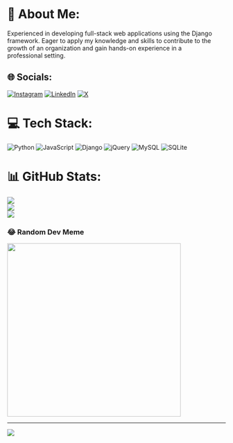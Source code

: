 # 💫 About Me:
Experienced in developing full-stack web applications using the Django<br>framework. Eager to apply my knowledge and skills to contribute to the<br>growth of an organization and gain hands-on experience in a<br>professional setting.<br>


## 🌐 Socials:
[![Instagram](https://img.shields.io/badge/Instagram-%23E4405F.svg?logo=Instagram&logoColor=white)](https://instagram.com/amith.asif_ig) [![LinkedIn](https://img.shields.io/badge/LinkedIn-%230077B5.svg?logo=linkedin&logoColor=white)](https://linkedin.com/in/amithasif) [![X](https://img.shields.io/badge/X-black.svg?logo=X&logoColor=white)](https://x.com/AmithAsif22) 

# 💻 Tech Stack:
![Python](https://img.shields.io/badge/python-3670A0?style=flat&logo=python&logoColor=ffdd54) ![JavaScript](https://img.shields.io/badge/javascript-%23323330.svg?style=flat&logo=javascript&logoColor=%23F7DF1E) ![Django](https://img.shields.io/badge/django-%23092E20.svg?style=flat&logo=django&logoColor=white) ![jQuery](https://img.shields.io/badge/jquery-%230769AD.svg?style=flat&logo=jquery&logoColor=white) ![MySQL](https://img.shields.io/badge/mysql-%2300000f.svg?style=flat&logo=mysql&logoColor=white) ![SQLite](https://img.shields.io/badge/sqlite-%2307405e.svg?style=flat&logo=sqlite&logoColor=white)
# 📊 GitHub Stats:
![](https://github-readme-stats.vercel.app/api?username=Crisp0&theme=dark&hide_border=false&include_all_commits=true&count_private=false)<br/>
![](https://github-readme-streak-stats.herokuapp.com/?user=Crisp0&theme=dark&hide_border=false)<br/>
![](https://github-readme-stats.vercel.app/api/top-langs/?username=Crisp0&theme=dark&hide_border=false&include_all_commits=true&count_private=false&layout=compact)

### 😂 Random Dev Meme
<img src='https://randommeme-five.vercel.app/' style="height: 400px;"/>

---
[![](https://visitcount.itsvg.in/api?id=Crisp0&icon=0&color=9)](https://visitcount.itsvg.in)

<!-- Proudly created with GPRM ( https://gprm.itsvg.in ) -->
